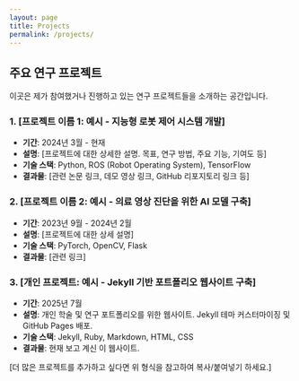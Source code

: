 ```yaml
---
layout: page
title: Projects
permalink: /projects/
---
```


## 주요 연구 프로젝트

이곳은 제가 참여했거나 진행하고 있는 연구 프로젝트들을 소개하는 공간입니다.

### 1. [프로젝트 이름 1: 예시 - 지능형 로봇 제어 시스템 개발]

* **기간**: 2024년 3월 - 현재
* **설명**: [프로젝트에 대한 상세한 설명. 목표, 연구 방법, 주요 기능, 기여도 등]
* **기술 스택**: Python, ROS (Robot Operating System), TensorFlow
* **결과물**: [관련 논문 링크, 데모 영상 링크, GitHub 리포지토리 링크 등]

### 2. [프로젝트 이름 2: 예시 - 의료 영상 진단을 위한 AI 모델 구축]

* **기간**: 2023년 9월 - 2024년 2월
* **설명**: [프로젝트에 대한 상세 설명]
* **기술 스택**: PyTorch, OpenCV, Flask
* **결과물**: [관련 링크]

### 3. [개인 프로젝트: 예시 - Jekyll 기반 포트폴리오 웹사이트 구축]

* **기간**: 2025년 7월
* **설명**: 개인 학술 및 연구 포트폴리오를 위한 웹사이트. Jekyll 테마 커스터마이징 및 GitHub Pages 배포.
* **기술 스택**: Jekyll, Ruby, Markdown, HTML, CSS
* **결과물**: 현재 보고 계신 이 웹사이트.

[더 많은 프로젝트를 추가하고 싶다면 위 형식을 참고하여 복사/붙여넣기 하세요.]